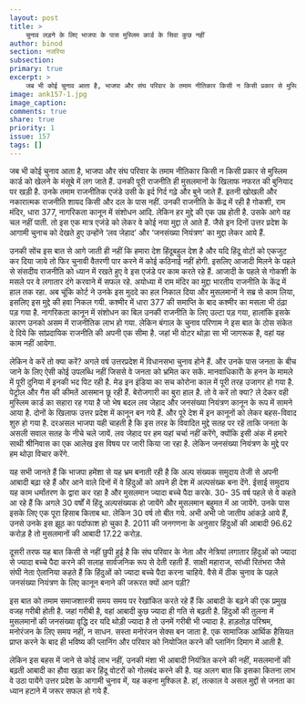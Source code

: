 ```yaml
---
layout: post
title: >
    चुनाव लड़ने के लिए भाजपा के पास मुस्लिम कार्ड के सिवा कुछ नहीं
author: binod
section: नजरिया
subsection:
primary: true
excerpt: >
    जब भी कोई चुनाव आता है, भाजपा और संघ परिवार के तमाम नीतिकार किसी न किसी प्रकार से मुस्लिम कार्ड को खेलने के मंसूबे में लग जाते हैं. उनकी पूरी राजनीति ही मुसलमानों के खिलाफ नफरत की बुनियाद पर खड़ी है.
image: ank157-1.jpg
image_caption: 
comments: true
share: true
priority: 1
issue: 157
tags: []
---
```


जब भी कोई चुनाव आता है, भाजपा और संघ परिवार के तमाम नीतिकार किसी न किसी प्रकार से मुस्लिम कार्ड को खेलने के मंसूबे में लग जाते हैं. उनकी पूरी राजनीति ही मुसलमानों के खिलाफ नफरत की बुनियाद पर खड़ी है. उनके तमाम राजनीतिक एजंडे उसी के इर्द गिर्द गढ़े और बुने जाते हैं. इतनी खोखली और नकारात्मक राजनीति शायद किसी और दल के पास नहीं. उनकी राजनीति के केंद्र में रही है गोकशी, राम मंदिर, धारा 377, नागरिकता कानून में संशोधन आदि. लेकिन हर मुद्दे की एक उम्र होती है. उसके आगे वह चल नहीं पाती. तो इस एक मात्र एजंडे को लेकर वे कोई नया मुद्दा ले आते हैं. जैसे इन दिनों उत्तर प्रदेश के आगामी चुनाच को देखते हुए उन्होंने ‘लव जेहाद’ और ‘जनसंख्या नियंत्रण’ का मुद्दा लेकर आये हैं.

उनकी सोंच इस बात से आगे जाती ही नहीं कि हमारा देश हिंदूबहुल देश है और यदि हिंदू वोटों को एकजुट कर दिया जाये तो फिर चुनावी वैतरणी पार करने में कोई कठिनाई नहीं होगी. इसलिए आजादी मिलने के पहले से संसदीय राजनीति को ध्यान में रखते हुए वे इस एजंडे पर काम करते रहे हैं. आजादी के पहले से गोकशी के मसले पर वे लगातार दंगे करवाने में सफल रहे. अयोध्या में राम मंदिर का मुद्दा भारतीय राजनीति के केंद्र में हाल तक रहा. अब चूंकि कोर्ट ने उनके इस मुददे का हल निकाल दिया और मुसलमानों ने सब्र से काम लिया, इसलिए इस मुद्दे की हवा निकल गयी. कश्मीर में धारा 377 की समाप्ति के बाद कश्मीर का मसला भी ठंढ़ा पड़ गया है. नागरिकता कानून में संशोधन का बिल उनकी राजनीति के लिए उल्टा पड़ गया, हालांकि इसके कारण उनको असम में राजनीतिक लाभ हो गया. लेकिन बंगाल के चुनाव परिणाम ने इस बात के ठोस संकेत दे दिये कि सांप्रदायिक राजनीति की अपनी एक सीमा है. जहां भी वोटर थोड़ा सा भी जागरूक है, वहां यह काम नहीं आयेगा.

लेकिन वे करें तो क्या करें? अगले वर्ष उत्तरप्रदेश में विधानसभा चुनाव होने हैं. और उनके पास जनता के बीच जाने के लिए ऐसी कोई उपलब्धि नहीं जिससे वे जनता को भ्रमित कर सकें. मानवाधिकारोें के हनन के मामले में पूरी दुनिया में इनकी भद पिट रही है. मेड इन इंडिया का सच कोरोना काल में पूरी तरह उजागर हो गया है. पेट्रोल और गैस की कीमतें आसमान छू रही हैं. बेरोजगारी का बुरा हाल है. तो वे करें तो क्या? ले देकर वही मुस्लिम कार्ड का सहारा रह गया है जो भेष बदल लव जेहाद और जनसंख्या नियंत्रण कानून के रूप में सामने आया है. दोनों के खिलाफ उत्तर प्रदेश में कानून बन गये हैं. और पूरे देश में इन कानूनों को लेकर बहस-विवाद शुरु हो गया है. दरअसल भाजपा यही चाहती है कि इस तरह के विवादित मुद्दे सतह पर रहें ताकि जनता के असली सवाल सतह के नीचे चले जायें. लव जेहाद पर हम यहां चर्चा नहीं करेंगे, क्योंकि इसी अंक में हमारे साथी श्रीनिवास का एक आलेख इस विषय पर जारी किया जा रहा है. लेकिन जनसंख्या नियंत्रण के मुद्दे पर हम थोउ़ा विचार करेंगे.

यह सभी जानते हैं कि भाजपा हमेंशा से यह भ्रम बनाती रही है कि अल्प संख्यक समुदाय तेजी से अपनी आबादी बढ़ा रहे हैं और आने वाले दिनों में वे हिंदुओं को अपने ही देश में अल्पसंख्क बना देंगे. ईसाई समुदाय यह काम धर्मांतरण के द्वारा कर रहा है और मुसलमान ज्यादा बच्चे पैदा करके. 30- 35 वर्ष पहले से वे कहते आ रहे हैं कि अगले 30 वर्षों में हिंदू अल्पसंख्यक हो जायेंगे और मुसलमान बहुमत में आ जायेंगे. उनके पास इसके लिए एक पूरा हिसाब किताब था. लेकिन 30 वर्ष तो बीत गये. अभी अभी जो जातीय आंकड़े आये हैं, उनसे उनके इस झूठ का पर्दाफाश हो चुका है. 2011 की जनगणना के अनुसार हिंदुओं की आबादी 96.62 करोड़ है तो मुसलमानों की आबादी 17.22 करोड़.

दूसरी तरफ यह बात किसी से नहीं छुपी हुई है कि संघ परिवार के नेता और नेत्रियां लगातार हिंदुओं को ज्यादा से ज्यादा बच्चे पैदा करने की सलाह सार्वजनिक रूप से देती रहती हैं. साक्षी महाराज, सांध्वी रितंभरा जैसे संघी नेता ऐलानिया कहते हैं कि हिंदुओं को ज्यादा बच्चे पैदा करना चाहिये. वैसे में ठीक चुनाव के पहले जनसंख्या नियंत्रण के लिए कानून बनाने की जरूरत क्यों आन पड़ी?

इस बात को तमाम समाजशास्त्री समय समय पर रेखांकित करते रहे हैं कि आबादी के बढ़ने की एक प्रमुख वजह गरीबी होती है. जहां गरीबी है, वहां आबादी कुछ ज्यादा ही गति से बढ़ती है. हिंदुओं की तुलना में मुसलमानों की जनसंख्या वृद्धि दर यदि थोड़ी ज्यादा है तो उनमें गरीबी भी ज्यादा है. हाड़तोड़ परिश्रम, मनोरंजन के लिए समय नहीं, न साधन. सस्ता मनोरंजन सेक्स बन जाता है. एक सामाजिक आर्थिक हैसियत प्राप्त करने के बाद ही भविष्य की प्लानिंग और परिवार को नियोजित करने की प्लानिंग दिमाग में आती है.

लेकिन इस बहस में जाने से कोई लाभ नहीं, उनकी मंशा भी आबादी नियंत्रित करने की नहीं, मसलमानों की बढ़ती आबादी का हौवा खड़ा कर हिंदू वोटरों को गोलबंद करने की है. यह अलग बात कि इसका कितना लाभ वे उठा पायेंगे उत्तर प्रदेश के आगामी चुनाव में, यह कहना मुश्किल है. हां, तत्काल वे असल मुद्दों से जनता का ध्यान हटाने में जरूर सफल हो गये हैं.